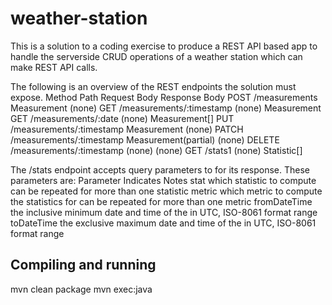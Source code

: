 # weather-station
This is a solution to a coding exercise to produce a REST API based app to handle the serverside CRUD operations of a weather station which can make REST API calls.

The following is an overview of the REST endpoints the solution must expose.
Method  Path                      Request Body         Response Body
POST    /measurements             Measurement          (none)
GET     /measurements/:timestamp  (none)               Measurement
GET     /measurements/:date       (none)               Measurement[]
PUT     /measurements/:timestamp  Measurement          (none)
PATCH   /measurements/:timestamp  Measurement(partial) (none)
DELETE  /measurements/:timestamp  (none)               (none)
GET     /stats1                   (none)               Statistic[]

The /stats endpoint accepts query parameters to for its response. These parameters are:
Parameter     Indicates                                     Notes
stat          which statistic to compute                    can be repeated for more than one statistic
metric        which metric to compute the statistics for    can be repeated for more than one metric
fromDateTime  the inclusive minimum date and time of the    in UTC, ISO-8061 format range
toDateTime    the exclusive maximum date and time of the    in UTC, ISO-8061 format range

## Compiling and running
mvn clean package
mvn exec:java
